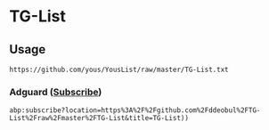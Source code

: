 # TG-List

## Usage

```
https://github.com/yous/YousList/raw/master/TG-List.txt
```

### Adguard ([Subscribe](https://subscribe.adblockplus.org/?location=https://github.com/ddeobul/TG-List/raw/master/TG-List&title=TG-List))
```
abp:subscribe?location=https%3A%2F%2Fgithub.com%2Fddeobul%2FTG-List%2Fraw%2Fmaster%2FTG-List&title=TG-List))
```
